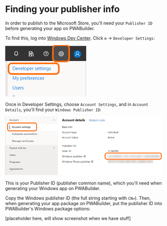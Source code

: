 # Finding your publisher info

In order to publish to the Microsoft Store, you'll need your `Publisher ID` before generating your app on PWABuilder.

To find this, log into [Windows Dev Center](https://partner.microsoft.com/dashboard). Click `⚙` -> `Developer Settings`:

<img alt="Developer settings in Windows Dev Center" src="/images/devsettings.png" /> 

Once in Developer Settings, choose `Account Settings`, and in `Account Details`, you'll find your `Windows Publisher ID`:

<img alt="Developer settings in Windows Dev Center" src="/images/publisherid.png" /> 

This is your Publisher ID (publisher common name), which you'll need when generating your Windows app on PWABuilder.

Copy the Windows publisher ID (the full string starting with `CN=`). Then, when generating your app package on PWABuilder, put the publisher ID into PWABuilder's Windows package options:

[placeholder here, will show screenshot when we have stuff]
